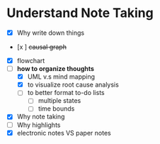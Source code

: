 # Understand Note Taking

- [x] Why write down things
- [x ] ~~causal graph~~ 
- [x] flowchart 
- [ ] **how to organize thoughts**
  - [x] UML v.s mind mapping
  - [x] to visualize root cause analysis
  - [ ] to better format to-do lists
	- [ ] multiple states
	- [ ] time bounds
- [x] Why note taking
- [ ] Why highlights
- [x] electronic notes VS paper notes
<!--stackedit_data:
eyJoaXN0b3J5IjpbMTk0ODQwODQzNV19
-->